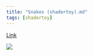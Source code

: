 ```yaml
---
title: "Snakes (shadertoy).md"
tags: [shadertoy]
---
```


[Link](https://www.shadertoy.com/view/XlVcW1)

![](https://i.imgur.com/VjBkYMY.jpg)
